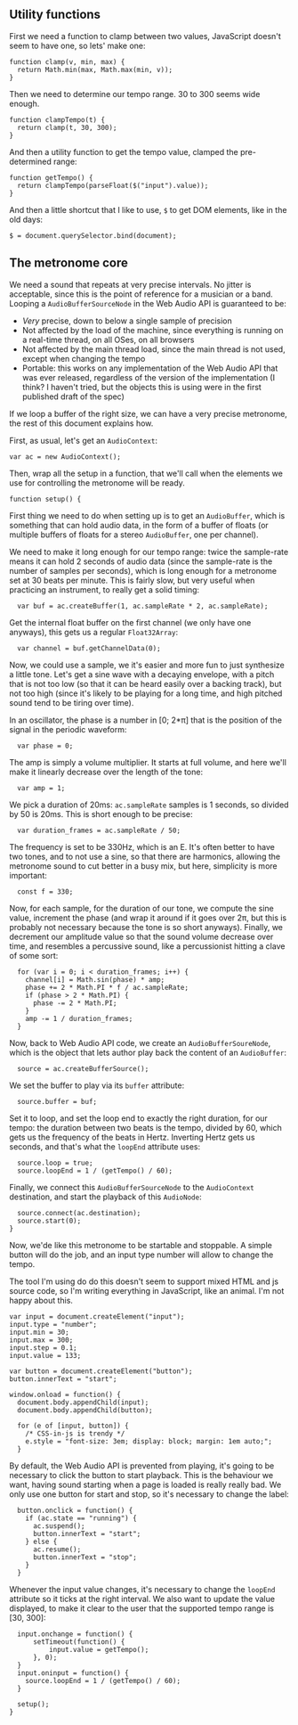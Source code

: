 Utility functions
-----------------

First we need a function to clamp between two values, JavaScript doesn't seem to
have one, so lets' make one:

    function clamp(v, min, max) {
      return Math.min(max, Math.max(min, v));
    }

Then we need to determine our tempo range. 30 to 300 seems wide enough.

    function clampTempo(t) {
      return clamp(t, 30, 300);
    }

And then a utility function to get the tempo value, clamped the pre-determined
range:

    function getTempo() {
      return clampTempo(parseFloat($("input").value));
    }

And then a little shortcut that I like to use, `$` to get DOM elements, like in
the old days:

    $ = document.querySelector.bind(document);

The metronome core
------------------

We need a sound that repeats at very precise intervals. No jitter is acceptable,
since this is the point of reference for a musician or a band. Looping a
`AudioBufferSourceNode` in the Web Audio API is guaranteed to be:

- *Very* precise, down to below a single sample of precision
- Not affected by the load of the machine, since everything is running on a
  real-time thread, on all OSes, on all browsers
- Not affected by the main thread load, since the main thread is not used,
  except when changing the tempo
- Portable: this works on any implementation of the Web Audio API that was ever
  released, regardless of the version of the implementation (I think? I haven't
  tried, but the objects this is using were in the first published draft of the
  spec)

If we loop a buffer of the right size, we can have a very precise metronome, the
rest of this document explains how.

First, as usual, let's get an `AudioContext`:

    var ac = new AudioContext();

Then, wrap all the setup in a function, that we'll call when the elements we use
for controlling the metronome will be ready.

    function setup() {

First thing we need to do when setting up is to get an `AudioBuffer`, which is
something that can hold audio data, in the form of a buffer of floats (or
multiple buffers of floats for a stereo `AudioBuffer`, one per channel).

We need to make it long enough for our tempo range: twice the sample-rate means
it can hold 2 seconds of audio data (since the sample-rate is the number of
samples per seconds), which is long enough for a metronome set at 30 beats per
minute. This is fairly slow, but very useful when practicing an instrument, to
really get a solid timing:

      var buf = ac.createBuffer(1, ac.sampleRate * 2, ac.sampleRate);

Get the internal float buffer on the first channel (we only have one anyways),
this gets us a regular `Float32Array`:

      var channel = buf.getChannelData(0);

Now, we could use a sample, we it's easier and more fun to just synthesize a
little tone.  Let's get a sine wave with a decaying envelope, with a pitch that
is not too low (so that it can be heard easily over a backing track), but not
too high (since it's likely to be playing for a long time, and high pitched
sound tend to be tiring over time).

In an oscillator, the phase is a number in [0; 2*π] that is the position of the
signal in the periodic waveform:

      var phase = 0;

The amp is simply a volume multiplier. It starts at full volume, and here we'll
make it linearly decrease over the length of the tone:

      var amp = 1;

We pick a duration of 20ms: `ac.sampleRate` samples is 1 seconds, so divided by
50 is 20ms. This is short enough to be precise:

      var duration_frames = ac.sampleRate / 50;

The frequency is set to be 330Hz, which is an E. It's often better to have two
tones, and to not use a sine, so that there are harmonics, allowing the
metronome sound to cut better in a busy mix, but here, simplicity is more
important:

      const f = 330;

Now, for each sample, for the duration of our tone, we compute the sine value,
increment the phase (and wrap it around if it goes over 2π, but this is probably
not necessary because the tone is so short anyways). Finally, we decrement our
amplitude value so that the sound volume decrease over time, and resembles a
percussive sound, like a percussionist hitting a clave of some sort:

      for (var i = 0; i < duration_frames; i++) {
        channel[i] = Math.sin(phase) * amp;
        phase += 2 * Math.PI * f / ac.sampleRate;
        if (phase > 2 * Math.PI) {
          phase -= 2 * Math.PI;
        }
        amp -= 1 / duration_frames;
      }

Now, back to Web Audio API code, we create an `AudioBufferSoureNode`, which is
the object that lets author play back the content of an `AudioBuffer`:

      source = ac.createBufferSource();

We set the buffer to play via its `buffer` attribute:

      source.buffer = buf;

Set it to loop, and set the loop end to exactly the right duration, for our
tempo: the duration between two beats is the tempo, divided by 60, which gets us
the frequency of the beats in Hertz. Inverting Hertz gets us seconds, and that's
what the `loopEnd` attribute uses:

      source.loop = true;
      source.loopEnd = 1 / (getTempo() / 60);

Finally, we connect this `AudioBufferSourceNode` to the `AudioContext`
destination, and start the playback of this `AudioNode`:

      source.connect(ac.destination);
      source.start(0);
    }

Now, we'de like this metronome to be startable and stoppable. A simple button
will do the job, and an input type number will allow to change the tempo.

The tool I'm using do do this doesn't seem to support mixed HTML and js source
code, so I'm writing everything in JavaScript, like an animal. I'm not happy
about this.

    var input = document.createElement("input");
    input.type = "number";
    input.min = 30;
    input.max = 300;
    input.step = 0.1;
    input.value = 133;

    var button = document.createElement("button");
    button.innerText = "start";

    window.onload = function() {
      document.body.appendChild(input);
      document.body.appendChild(button);

      for (e of [input, button]) {
        /* CSS-in-js is trendy */
        e.style = "font-size: 3em; display: block; margin: 1em auto;";
      }

By default, the Web Audio API is prevented from playing, it's
going to be necessary to click the button to start playback. This is the
behaviour we want, having sound starting when a page is loaded is really really
bad. We only use one button for start and stop, so it's necessary to change the
label:

      button.onclick = function() {
        if (ac.state == "running") {
          ac.suspend();
          button.innerText = "start";
        } else {
          ac.resume();
          button.innerText = "stop";
        }
      }

Whenever the input value changes, it's necessary to change the `loopEnd`
attribute so it ticks at the right interval. We also want to update the value
displayed, to make it clear to the user that the supported tempo range is [30,
300]:

      input.onchange = function() {
          setTimeout(function() {
              input.value = getTempo();
          }, 0);
      }
      input.oninput = function() {
        source.loopEnd = 1 / (getTempo() / 60);
      }

      setup();
    }
